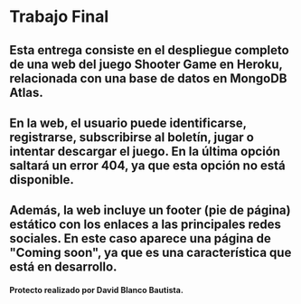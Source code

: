 # Trabajo Final
## Esta entrega consiste en el despliegue completo de una web del juego Shooter Game en Heroku, relacionada con una base de datos en MongoDB Atlas.
## En la web, el usuario puede identificarse, registrarse, subscribirse al boletín, jugar o intentar descargar el juego. En la última opción saltará un error 404, ya que esta opción no está disponible.
## Además, la web incluye un footer (pie de página) estático con los enlaces a las principales redes sociales. En este caso aparece una página de "Coming soon", ya que es una característica que está en desarrollo.

#### Protecto realizado por David Blanco Bautista.